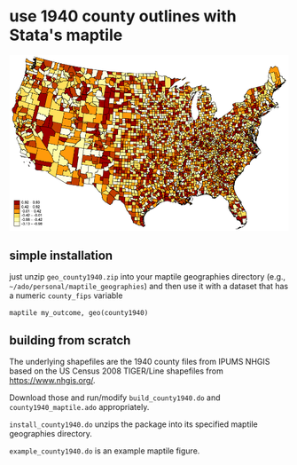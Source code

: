 # use 1940 county outlines with Stata's maptile
![1940 county map](example_county1940.png)
## simple installation
just unzip `geo_county1940.zip` into your maptile geographies directory (e.g., `~/ado/personal/maptile_geographies`) and then use it with a dataset that has a numeric `county_fips` variable
```
maptile my_outcome, geo(county1940)
```
## building from scratch
The underlying shapefiles are the 1940 county files from IPUMS NHGIS based on the US Census 2008 TIGER/Line shapefiles from https://www.nhgis.org/. 

Download those and run/modify `build_county1940.do` and `county1940_maptile.ado` appropriately.

`install_county1940.do` unzips the package into its specified maptile geographies directory.

`example_county1940.do` is an example maptile figure.
